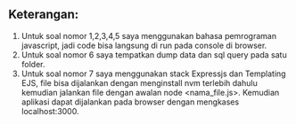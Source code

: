 ## Keterangan:
1. Untuk soal nomor 1,2,3,4,5 saya menggunakan bahasa pemrograman javascript, jadi code bisa langsung di run pada console di browser.
2. Untuk soal nomor 6 saya tempatkan dump data dan sql query pada satu folder.
3. Untuk soal nomor 7 saya menggunakan stack Expressjs dan Templating EJS, file bisa dijalankan dengan menginstall nvm terlebih dahulu kemudian jalankan file dengan awalan node <nama_file.js>. Kemudian aplikasi dapat dijalankan pada browser dengan mengkases localhost:3000.

